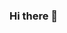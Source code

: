 ### Hi there 👋

<!--
**EonFlash/EonFlash** is a ✨ _special_ ✨ repository because its `README.md` (this file) appears on your GitHub profile.

Here are some ideas to get you started:

- 🔭 I’m currently working on a personal project
- 🌱 I’m currently learning Web Development and DS
- 👯 I’m looking to collaborate.
- 📫 How to reach me: ...
- ⚡ Fun fact: There are genes that determine whether you’re an early riser or a night owl.
-->
